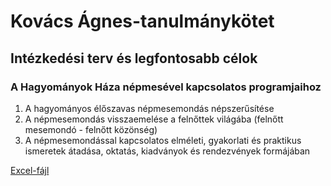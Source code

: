 # Kovács Ágnes-tanulmánykötet

## Intézkedési terv és legfontosabb célok

### A Hagyományok Háza népmesével kapcsolatos programjaihoz

1. A hagyományos élőszavas népmesemondás népszerűsítése
2. A népmesemondás visszaemelése a felnőttek világába (felnőtt mesemondó  - felnőtt közönség) 
3. A népmesemondással kapcsolatos elméleti, gyakorlati és praktikus ismeretek átadása, oktatás, kiadványok és rendezvények formájában


[Excel-fájl](https://github.com/nepmese/Kovacs_Agnes/raw/master/docs/2019J%C3%93%C3%93RAREND.xls)
